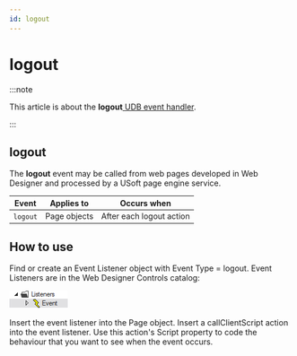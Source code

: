 ```yaml
---
id: logout
---
```


# logout




:::note

This article is about the **logout**[ UDB event handler](/docs/Web_and_app_UIs/UDB_Events).

:::

## **logout**

The **logout** event may be called from web pages developed in Web Designer and processed by a USoft page engine service.

|**Event**|**Applies to**|**Occurs when**|
|--------|--------|--------|
|`logout`|Page objects|After each logout action|



## How to use

Find or create an Event Listener object with Event Type = logout. Event Listeners are in the Web Designer Controls catalog:

![](./assets/ff8672be-ff07-426e-ba7e-0ecf37444b63.png)

Insert the event listener into the Page object. Insert a callClientScript action into the event listener. Use this action's Script property to code the behaviour that you want to see when the event occurs.